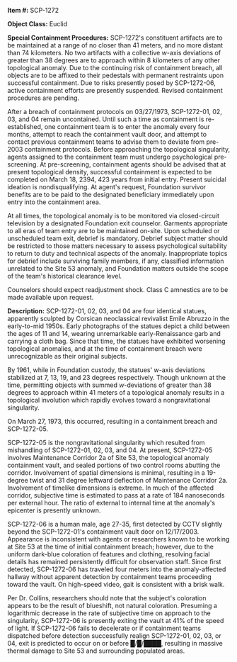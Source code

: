 **Item #:** SCP-1272

**Object Class:** Euclid

**Special Containment Procedures:** SCP-1272's constituent artifacts are to be maintained at a range of no closer than 41 meters, and no more distant than 74 kilometers. No two artifacts with a collective _w_\-axis deviations of greater than 38 degrees are to approach within 8 kilometers of any other topological anomaly. Due to the continuing risk of containment breach, all objects are to be affixed to their pedestals with permanent restraints upon successful containment. Due to risks presently posed by SCP-1272-06, active containment efforts are presently suspended. Revised containment procedures are pending.

After a breach of containment protocols on 03/27/1973, SCP-1272-01, 02, 03, and 04 remain uncontained. Until such a time as containment is re-established, one containment team is to enter the anomaly every four months, attempt to reach the containment vault door, and attempt to contact previous containment teams to advise them to deviate from pre-2003 containment protocols. Before approaching the topological singularity, agents assigned to the containment team must undergo psychological pre-screening. At pre-screening, containment agents should be advised that at present topological density, successful containment is expected to be completed on March 18, 2394, 423 years from initial entry. Present suicidal ideation is nondisqualifying. At agent's request, Foundation survivor benefits are to be paid to the designated beneficiary immediately upon entry into the containment area.

At all times, the topological anomaly is to be monitored via closed-circuit television by a designated Foundation exit counselor. Garments appropriate to all eras of team entry are to be maintained on-site. Upon scheduled or unscheduled team exit, debrief is mandatory. Debrief subject matter should be restricted to those matters necessary to assess psychological suitability to return to duty and technical aspects of the anomaly. Inappropriate topics for debrief include surviving family members, if any, classified information unrelated to the Site 53 anomaly, and Foundation matters outside the scope of the team's historical clearance level.

Counselors should expect readjustment shock. Class C amnestics are to be made available upon request.

**Description:** SCP-1272-01, 02, 03, and 04 are four identical statues, apparently sculpted by Corsican neoclassical revivalist Emile Abruzzo in the early-to-mid 1950s. Early photographs of the statues depict a child between the ages of 11 and 14, wearing unremarkable early-Renaissance garb and carrying a cloth bag. Since that time, the statues have exhibited worsening topological anomalies, and at the time of containment breach were unrecognizable as their original subjects.

By 1961, while in Foundation custody, the statues' _w_\-axis deviations stabilized at 7, 13, 19, and 23 degrees respectively. Though unknown at the time, permitting objects with summed _w_\-deviations of greater than 38 degrees to approach within 41 meters of a topological anomaly results in a topological involution which rapidly evolves toward a nongravitational singularity.

On March 27, 1973, this occurred, resulting in a containment breach and SCP-1272-05.

SCP-1272-05 is the nongravitational singularity which resulted from mishandling of SCP-1272-01, 02, 03, and 04. At present, SCP-1272-05 involves Maintenance Corridor 2a of Site 53, the topological anomaly containment vault, and sealed portions of two control rooms abutting the corridor. Involvement of spatial dimensions is minimal, resulting in a 19-degree twist and 31 degree leftward deflection of Maintenance Corridor 2a. Involvement of timelike dimensions is extreme. In much of the affected corridor, subjective time is estimated to pass at a rate of 184 nanoseconds per external hour. The ratio of external to internal time at the anomaly's epicenter is presently unknown.

SCP-1272-06 is a human male, age 27-35, first detected by CCTV slightly beyond the SCP-1272-01's containment vault door on 12/17/2003. Appearance is inconsistent with agents or researchers known to be working at Site 53 at the time of initial containment breach; however, due to the uniform dark-blue coloration of features and clothing, resolving facial details has remained persistently difficult for observation staff. Since first detected, SCP-1272-06 has traveled four meters into the anomaly-affected hallway without apparent detection by containment teams proceeding toward the vault. On high-speed video, gait is consistent with a brisk walk.

Per Dr. Collins, researchers should note that the subject's coloration appears to be the result of blueshift, not natural coloration. Presuming a logarithmic decrease in the rate of subjective time on approach to the singularity, SCP-1272-06 is presently exiting the vault at 41% of the speed of light. If SCP-1272-06 fails to decelerate or if containment teams dispatched before detection successfully realign SCP-1272-01, 02, 03, or 04, exit is predicted to occur on or before █/█/████, resulting in massive thermal damage to Site 53 and surrounding populated areas.